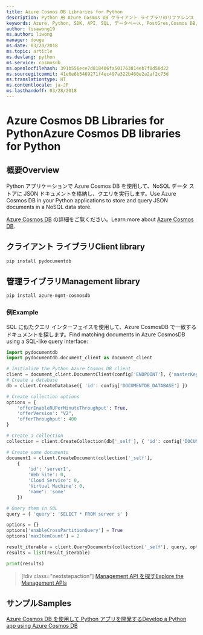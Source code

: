 ```yaml
---
title: Azure Cosmos DB Libraries for Python
description: Python 用 Azure Cosmos DB クライアント ライブラリのリファレンス ドキュメント
keywords: Azure, Python, SDK, API, SQL, データベース, PostGres,Cosmos DB, NoSQL
author: lisawong19
ms.author: liwong
manager: douge
ms.date: 03/20/2018
ms.topic: article
ms.devlang: python
ms.service: cosmosdb
ms.openlocfilehash: 391b556ece7d818406fa501763814eb7f0d50d22
ms.sourcegitcommit: 41e6e6b5469271f4ec497a322b460e2a2af2c73d
ms.translationtype: HT
ms.contentlocale: ja-JP
ms.lasthandoff: 03/28/2018
---
```

# <a name="azure-cosmos-db-libraries-for-python"></a><span data-ttu-id="affb0-104">Azure Cosmos DB Libraries for Python</span><span class="sxs-lookup"><span data-stu-id="affb0-104">Azure Cosmos DB libraries for Python</span></span>

## <a name="overview"></a><span data-ttu-id="affb0-105">概要</span><span class="sxs-lookup"><span data-stu-id="affb0-105">Overview</span></span>

<span data-ttu-id="affb0-106">Python アプリケーションで Azure Cosmos DB を使用して、NoSQL データ ストアに JSON ドキュメントを格納し、クエリを実行します。</span><span class="sxs-lookup"><span data-stu-id="affb0-106">Use Azure Cosmos DB in your Python applications to store and query JSON documents in a NoSQL data store.</span></span>

<span data-ttu-id="affb0-107">[Azure Cosmos DB](https://docs.microsoft.com/azure/cosmos-db/introduction) の詳細をご覧ください。</span><span class="sxs-lookup"><span data-stu-id="affb0-107">Learn more about [Azure Cosmos DB](https://docs.microsoft.com/azure/cosmos-db/introduction).</span></span>

## <a name="client-library"></a><span data-ttu-id="affb0-108">クライアント ライブラリ</span><span class="sxs-lookup"><span data-stu-id="affb0-108">Client library</span></span>
 ```bash
pip install pydocumentdb
 ```

## <a name="management-library"></a><span data-ttu-id="affb0-109">管理ライブラリ</span><span class="sxs-lookup"><span data-stu-id="affb0-109">Management library</span></span>
```bash
pip install azure-mgmt-cosmosdb
```

### <a name="example"></a><span data-ttu-id="affb0-110">例</span><span class="sxs-lookup"><span data-stu-id="affb0-110">Example</span></span>

<span data-ttu-id="affb0-111">SQL に似たクエリ インターフェイスを使用して、Azure CosmosDB で一致するドキュメントを探します。</span><span class="sxs-lookup"><span data-stu-id="affb0-111">Find matching documents in Azure CosmosDB using a SQL-like query interface:</span></span>

```python
import pydocumentdb
import pydocumentdb.document_client as document_client

# Initialize the Python Azure Cosmos DB client
client = document_client.DocumentClient(config['ENDPOINT'], {'masterKey': config['MASTERKEY']})
# Create a database
db = client.CreateDatabase({ 'id': config['DOCUMENTDB_DATABASE'] })

# Create collection options
options = {
    'offerEnableRUPerMinuteThroughput': True,
    'offerVersion': "V2",
    'offerThroughput': 400
}

# Create a collection
collection = client.CreateCollection(db['_self'], { 'id': config['DOCUMENTDB_COLLECTION'] }, options)

# Create some documents
document1 = client.CreateDocument(collection['_self'],
    { 
        'id': 'server1',
        'Web Site': 0,
        'Cloud Service': 0,
        'Virtual Machine': 0,
        'name': 'some' 
    })

# Query them in SQL
query = { 'query': 'SELECT * FROM server s' }    

options = {} 
options['enableCrossPartitionQuery'] = True
options['maxItemCount'] = 2

result_iterable = client.QueryDocuments(collection['_self'], query, options)
results = list(result_iterable)

print(results)
```
> [!div class="nextstepaction"]
> [<span data-ttu-id="affb0-112">Management API を探す</span><span class="sxs-lookup"><span data-stu-id="affb0-112">Explore the Management APIs</span></span>](/python/api/overview/azure/cosmosdb/management)

## <a name="samples"></a><span data-ttu-id="affb0-113">サンプル</span><span class="sxs-lookup"><span data-stu-id="affb0-113">Samples</span></span>

[<span data-ttu-id="affb0-114">Azure Cosmos DB を使用して Python アプリを開発する</span><span class="sxs-lookup"><span data-stu-id="affb0-114">Develop a Python app using Azure Cosmos DB</span></span>](https://azure.microsoft.com/resources/samples/azure-cosmos-db-documentdb-python-getting-started/)


